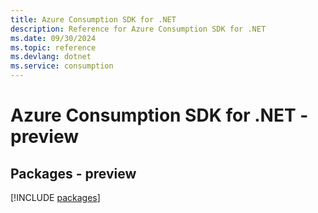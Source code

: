 ```yaml
---
title: Azure Consumption SDK for .NET
description: Reference for Azure Consumption SDK for .NET
ms.date: 09/30/2024
ms.topic: reference
ms.devlang: dotnet
ms.service: consumption
---
```

# Azure Consumption SDK for .NET - preview
## Packages - preview
[!INCLUDE [packages](consumption-index.md)]